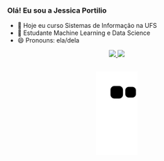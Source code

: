 ### Olá! Eu sou a Jessica Portilio


- 🔭 Hoje eu curso Sistemas de Informação na UFS
- 🌱 Estudante Machine Learning e Data Science
- 😄 Pronouns: ela/dela

<div align="center">
  <a href="https://github.com/JessicaPortilio">
  <img height="180em" src="https://github-readme-stats.vercel.app/api?username=jessicaportilio&show_icons=true&theme=dracula&include_all_commits=true&count_private=true"/>
  <img height="180em" src="https://github-readme-stats.vercel.app/api/top-langs/?username=jessicaportilio&layout=compact&langs_count=7&theme=dracula"/>
    
  ##
    
  ![snake gif](https://github.com/JessicaPortilio/JessicaPortilio/blob/output/github-contribution-grid-snake.svg)
 
